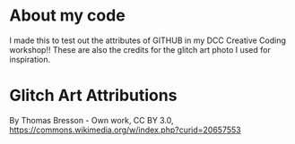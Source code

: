 # About my code
I made this to test out the attributes of GITHUB in my DCC Creative Coding workshop!! These are also the credits for the glitch art photo I used for inspiration. 

# Glitch Art Attributions 
By Thomas Bresson - Own work, CC BY 3.0, https://commons.wikimedia.org/w/index.php?curid=20657553
